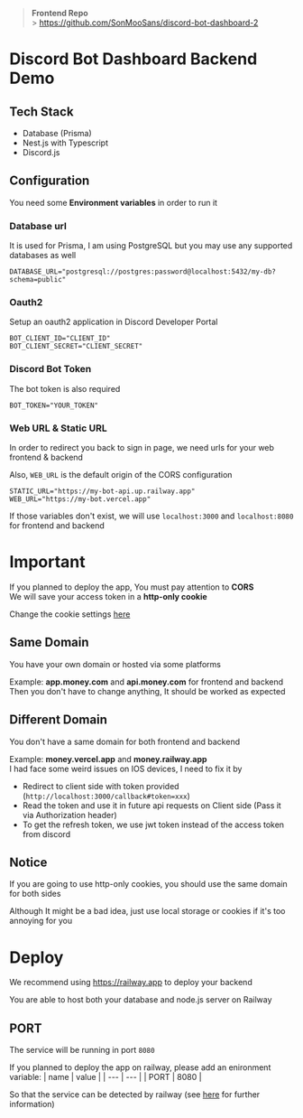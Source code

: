 > **Frontend Repo** <br/> > https://github.com/SonMooSans/discord-bot-dashboard-2

# Discord Bot Dashboard Backend Demo

## Tech Stack

- Database (Prisma)
- Nest.js with Typescript
- Discord.js

## Configuration

You need some **Environment variables** in order to run it

### Database url

It is used for Prisma, I am using PostgreSQL but you may use any supported databases as well

`DATABASE_URL="postgresql://postgres:password@localhost:5432/my-db?schema=public"`

### Oauth2

Setup an oauth2 application in Discord Developer Portal

```
BOT_CLIENT_ID="CLIENT_ID"
BOT_CLIENT_SECRET="CLIENT_SECRET"
```

### Discord Bot Token

The bot token is also required

`BOT_TOKEN="YOUR_TOKEN"`

### Web URL & Static URL

In order to redirect you back to sign in page, we need urls for your web frontend & backend

Also, `WEB_URL` is the default origin of the CORS configuration

```
STATIC_URL="https://my-bot-api.up.railway.app"
WEB_URL="https://my-bot.vercel.app"
```

If those variables don't exist, we will use `localhost:3000` and `localhost:8080` for frontend and backend

# Important

If you planned to deploy the app, You must pay attention to **CORS** <br/>
We will save your access token in a **http-only cookie**

Change the cookie settings [here](.\src\controllers\auth.controller.ts)

## Same Domain

You have your own domain or hosted via some platforms

Example: **app.money.com** and **api.money.com** for frontend and backend <br/>
Then you don't have to change anything, It should be worked as expected

## Different Domain

You don't have a same domain for both frontend and backend

Example: **money.vercel.app** and **money.railway.app** <br/>
I had face some weird issues on IOS devices, I need to fix it by

- Redirect to client side with token provided (`http://localhost:3000/callback#token=xxx`)
- Read the token and use it in future api requests on Client side
  (Pass it via Authorization header)
- To get the refresh token, we use jwt token instead of the access token from discord

## Notice

If you are going to use http-only cookies, you should use the same domain for both sides

Although It might be a bad idea, just use local storage or cookies if it's too annoying for you <br/>

# Deploy

We recommend using https://railway.app to deploy your backend

You are able to host both your database and node.js server on Railway

## PORT

The service will be running in port `8080`

If you planned to deploy the app on railway, please add an enironment variable:
| name | value |
| --- | --- |
| PORT | 8080 |

So that the service can be detected by railway (see [here](https://docs.railway.app/deploy/railway-up) for further information)

